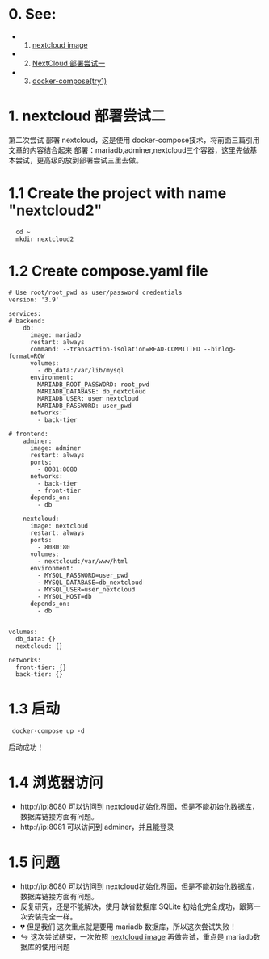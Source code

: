 # 0. See:
  - 1. [nextcloud image](https://hub.docker.com/_/nextcloud)
  - 2. [NextCloud 部署尝试一](https://github.com/AaG7xNnrgbzeyqc5woPS/OpenWrt/blob/master/NAS(NextCloud).md)
  - 3. [docker-compose(try1)](https://github.com/AaG7xNnrgbzeyqc5woPS/OpenWrt/blob/master/docker-compose(try1).md)


# 1. nextcloud 部署尝试二
  第二次尝试 部署 nextcloud，这是使用 docker-compose技术，将前面三篇引用文章的内容结合起来
  部署：mariadb,adminer,nextcloud三个容器，这里先做基本尝试，更高级的放到部署尝试三里去做。
  # 1.1 Create the project with name "nextcloud2"
    
      cd ~
      mkdir nextcloud2
      
  # 1.2 Create compose.yaml file
  
```
# Use root/root_pwd as user/password credentials
version: '3.9'

services:
# backend:
    db:
      image: mariadb
      restart: always
      command: --transaction-isolation=READ-COMMITTED --binlog-format=ROW
      volumes:
        - db_data:/var/lib/mysql     
      environment:
        MARIADB_ROOT_PASSWORD: root_pwd
        MARIADB_DATABASE: db_nextcloud
        MARIADB_USER: user_nextcloud
        MARIADB_PASSWORD: user_pwd
      networks:
        - back-tier
  
# frontend:
    adminer:
      image: adminer
      restart: always
      ports:
        - 8081:8080
      networks:
        - back-tier
        - front-tier
      depends_on: 
        - db
        
    nextcloud:
      image: nextcloud
      restart: always
      ports:
        - 8080:80
      volumes:
        - nextcloud:/var/www/html
      environment:
        - MYSQL_PASSWORD=user_pwd
        - MYSQL_DATABASE=db_nextcloud
        - MYSQL_USER=user_nextcloud
        - MYSQL_HOST=db   
      depends_on:
        - db
    
    
volumes:
  db_data: {}
  nextcloud: {}

networks:
  front-tier: {}
  back-tier: {}

```

# 1.3 启动 
   
     docker-compose up -d
   
   启动成功！
# 1.4 浏览器访问
  - http://ip:8080 可以访问到 nextcloud初始化界面，但是不能初始化数据库，数据库链接方面有问题。
  - http://ip:8081 可以访问到 adminer，并且能登录

# 1.5 问题
  - http://ip:8080 可以访问到 nextcloud初始化界面，但是不能初始化数据库，数据库链接方面有问题。
  - 反复研究，还是不能解决，使用 缺省数据库 SQLite 初始化完全成功，跟第一次安装完全一样。
  - 💔 但是我们 这次重点就是要用 mariadb 数据库，所以这次尝试失败！
  - ↪️ 这次尝试结束，一次依照 [nextcloud image](https://hub.docker.com/_/nextcloud) 再做尝试，重点是 mariadb数据库的使用问题
  
  

